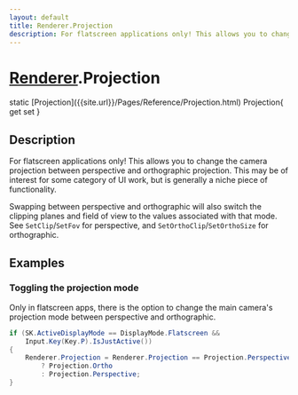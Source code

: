 ```yaml
---
layout: default
title: Renderer.Projection
description: For flatscreen applications only! This allows you to change the camera projection between perspective and orthographic projection. This may be of interest for some category of UI work, but is generally a niche piece of functionality.  Swapping between perspective and orthographic will also switch the clipping planes and field of view to the values associated with that mode. See SetClip/SetFov for perspective, and SetOrthoClip/SetOrthoSize for orthographic.
---
```

# [Renderer]({{site.url}}/Pages/Reference/Renderer.html).Projection

<div class='signature' markdown='1'>
static [Projection]({{site.url}}/Pages/Reference/Projection.html) Projection{ get set }
</div>

## Description
For flatscreen applications only! This allows you to
change the camera projection between perspective and orthographic
projection. This may be of interest for some category of UI work,
but is generally a niche piece of functionality.

Swapping between perspective and orthographic will also switch the
clipping planes and field of view to the values associated with
that mode. See `SetClip`/`SetFov` for perspective, and
`SetOrthoClip`/`SetOrthoSize` for orthographic.


## Examples

### Toggling the projection mode
Only in flatscreen apps, there is the option to change the main
camera's projection mode between perspective and orthographic.
```csharp
if (SK.ActiveDisplayMode == DisplayMode.Flatscreen &&
	Input.Key(Key.P).IsJustActive())
{
	Renderer.Projection = Renderer.Projection == Projection.Perspective
		? Projection.Ortho
		: Projection.Perspective;
}
```

